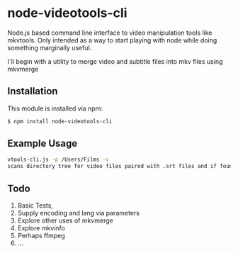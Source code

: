 # node-videotools-cli

Node.js based command line interface to video manipulation tools like mkvtools.
Only intended as a way to start playing with node while doing something marginally useful.

I`ll begin with a utility to merge video and subtitle files into mkv files using mkvmerge

## Installation

This module is installed via npm:

``` bash
$ npm install node-videotools-cli
```

## Example Usage
``` bash
vtools-cli.js -p /Users/Films -v
scans directory tree for video files paired with .srt files and if found packages them in an mkv file. Srt files must be in terminated .lang.srt. As for now it only works with .sp.srt or .es.srt for spanish and .en.srt for english
```

## Todo

1. Basic Tests,
2. Supply encoding and lang via parameters
3. Explore other uses of mkvmerge
4. Explore mkvinfo
5. Perhaps ffmpeg
6. ...


